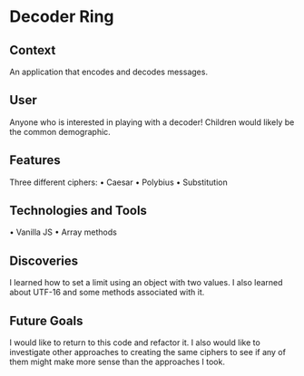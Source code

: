 # Decoder Ring

## Context 
An application that encodes and decodes messages. 

## User
Anyone who is interested in playing with a decoder! Children would likely be the common demographic.

## Features
Three different ciphers: 
 • Caesar
 • Polybius
 • Substitution 
 
## Technologies and Tools 
 • Vanilla JS
 • Array methods
 
 ## Discoveries 
I learned how to set a limit using an object with two values. I also learned about UTF-16 and some methods associated with it. 

## Future Goals
I would like to return to this code and refactor it. I also would like to investigate other approaches to creating the same ciphers to see if any of them might make more sense than the approaches I took. 
